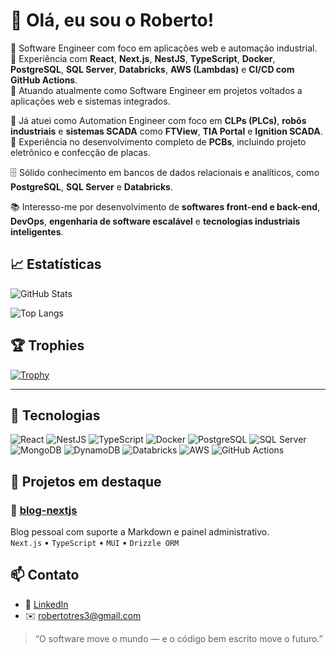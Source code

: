 # 👋 Olá, eu sou o Roberto!

🎯 Software Engineer com foco em aplicações web e automação industrial.  
🔧 Experiência com **React**, **Next.js**, **NestJS**, **TypeScript**, **Docker**, **PostgreSQL**, **SQL Server**, **Databricks**, **AWS (Lambdas)** e **CI/CD com GitHub Actions**.  
🚀 Atuando atualmente como Software Engineer em projetos voltados a aplicações web e sistemas integrados.

🤖 Já atuei como Automation Engineer com foco em **CLPs (PLCs)**, **robôs industriais** e **sistemas SCADA** como **FTView**, **TIA Portal** e **Ignition SCADA**.  
📐 Experiência no desenvolvimento completo de **PCBs**, incluindo projeto eletrônico e confecção de placas.

🗄️ Sólido conhecimento em bancos de dados relacionais e analíticos, como **PostgreSQL**, **SQL Server** e **Databricks**.

📚 Interesso-me por desenvolvimento de **softwares front-end e back-end**, **DevOps**, **engenharia de software escalável** e **tecnologias industriais inteligentes**.


## 📈 Estatísticas

![GitHub Stats](https://read-me-github-stats.vercel.app/api?username=robertotres3&show_icons=true&count_private=true&include_all_commits=true&hide=prs,issues,contribs)


![Top Langs](https://read-me-github-stats.vercel.app/api/top-langs/?username=robertotres3&layout=compact&count_private=true)

## 🏆 Trophies

[![Trophy](https://github-profile-trophy.vercel.app/?username=robertotres3&theme=gruvbox)](https://github.com/ryo-ma/github-profile-trophy)

---

## 🔧 Tecnologias

![React](https://img.shields.io/badge/React-20232A?style=for-the-badge&logo=react)
![NestJS](https://img.shields.io/badge/NestJS-E0234E?style=for-the-badge&logo=nestjs)
![TypeScript](https://img.shields.io/badge/TypeScript-007ACC?style=for-the-badge&logo=typescript)
![Docker](https://img.shields.io/badge/Docker-2496ED?style=for-the-badge&logo=docker)
![PostgreSQL](https://img.shields.io/badge/PostgreSQL-336791?style=for-the-badge&logo=postgresql)
![SQL Server](https://img.shields.io/badge/SQL_Server-CC2927?style=for-the-badge&logo=microsoft-sql-server&logoColor=white)
![MongoDB](https://img.shields.io/badge/MongoDB-47A248?style=for-the-badge&logo=mongodb&logoColor=white)
![DynamoDB](https://img.shields.io/badge/DynamoDB-4053D6?style=for-the-badge&logo=amazon-dynamodb&logoColor=white)
![Databricks](https://img.shields.io/badge/Databricks-E4202E?style=for-the-badge&logo=databricks&logoColor=white)
![AWS](https://img.shields.io/badge/AWS-232F3E?style=for-the-badge&logo=amazon-aws)
![GitHub Actions](https://img.shields.io/badge/GitHub_Actions-2088FF?style=for-the-badge&logo=githubactions)



## 📌 Projetos em destaque

### 🔹 [blog-nextjs](https://github.com/robertotres3/blog-nextjs)
Blog pessoal com suporte a Markdown e painel administrativo.  
`Next.js` • `TypeScript` • `MUI` • `Drizzle ORM`


## 📫 Contato

- 💼 [LinkedIn]([https://www.linkedin.com/in/seulinkedin](https://www.linkedin.com/in/roberto-tres-b47640197))
- ✉️ robertotres3@gmail.com

  
> “O software move o mundo — e o código bem escrito move o futuro.”
